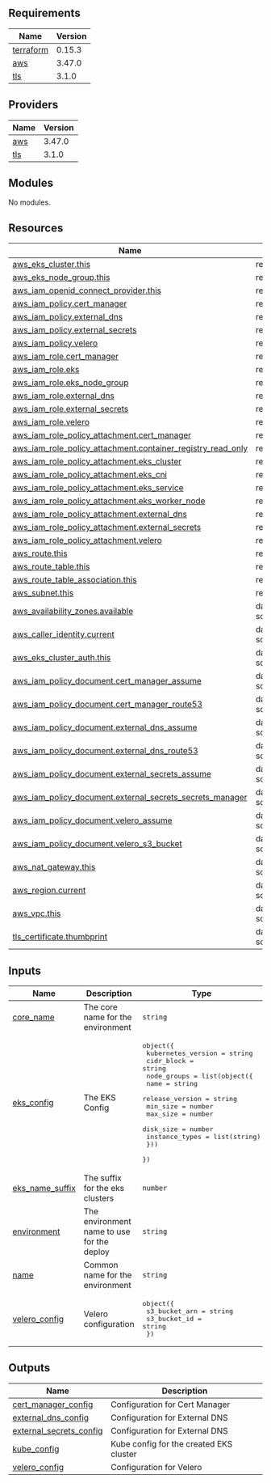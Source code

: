 ## Requirements

| Name | Version |
|------|---------|
| <a name="requirement_terraform"></a> [terraform](#requirement\_terraform) | 0.15.3 |
| <a name="requirement_aws"></a> [aws](#requirement\_aws) | 3.47.0 |
| <a name="requirement_tls"></a> [tls](#requirement\_tls) | 3.1.0 |

## Providers

| Name | Version |
|------|---------|
| <a name="provider_aws"></a> [aws](#provider\_aws) | 3.47.0 |
| <a name="provider_tls"></a> [tls](#provider\_tls) | 3.1.0 |

## Modules

No modules.

## Resources

| Name | Type |
|------|------|
| [aws_eks_cluster.this](https://registry.terraform.io/providers/hashicorp/aws/3.47.0/docs/resources/eks_cluster) | resource |
| [aws_eks_node_group.this](https://registry.terraform.io/providers/hashicorp/aws/3.47.0/docs/resources/eks_node_group) | resource |
| [aws_iam_openid_connect_provider.this](https://registry.terraform.io/providers/hashicorp/aws/3.47.0/docs/resources/iam_openid_connect_provider) | resource |
| [aws_iam_policy.cert_manager](https://registry.terraform.io/providers/hashicorp/aws/3.47.0/docs/resources/iam_policy) | resource |
| [aws_iam_policy.external_dns](https://registry.terraform.io/providers/hashicorp/aws/3.47.0/docs/resources/iam_policy) | resource |
| [aws_iam_policy.external_secrets](https://registry.terraform.io/providers/hashicorp/aws/3.47.0/docs/resources/iam_policy) | resource |
| [aws_iam_policy.velero](https://registry.terraform.io/providers/hashicorp/aws/3.47.0/docs/resources/iam_policy) | resource |
| [aws_iam_role.cert_manager](https://registry.terraform.io/providers/hashicorp/aws/3.47.0/docs/resources/iam_role) | resource |
| [aws_iam_role.eks](https://registry.terraform.io/providers/hashicorp/aws/3.47.0/docs/resources/iam_role) | resource |
| [aws_iam_role.eks_node_group](https://registry.terraform.io/providers/hashicorp/aws/3.47.0/docs/resources/iam_role) | resource |
| [aws_iam_role.external_dns](https://registry.terraform.io/providers/hashicorp/aws/3.47.0/docs/resources/iam_role) | resource |
| [aws_iam_role.external_secrets](https://registry.terraform.io/providers/hashicorp/aws/3.47.0/docs/resources/iam_role) | resource |
| [aws_iam_role.velero](https://registry.terraform.io/providers/hashicorp/aws/3.47.0/docs/resources/iam_role) | resource |
| [aws_iam_role_policy_attachment.cert_manager](https://registry.terraform.io/providers/hashicorp/aws/3.47.0/docs/resources/iam_role_policy_attachment) | resource |
| [aws_iam_role_policy_attachment.container_registry_read_only](https://registry.terraform.io/providers/hashicorp/aws/3.47.0/docs/resources/iam_role_policy_attachment) | resource |
| [aws_iam_role_policy_attachment.eks_cluster](https://registry.terraform.io/providers/hashicorp/aws/3.47.0/docs/resources/iam_role_policy_attachment) | resource |
| [aws_iam_role_policy_attachment.eks_cni](https://registry.terraform.io/providers/hashicorp/aws/3.47.0/docs/resources/iam_role_policy_attachment) | resource |
| [aws_iam_role_policy_attachment.eks_service](https://registry.terraform.io/providers/hashicorp/aws/3.47.0/docs/resources/iam_role_policy_attachment) | resource |
| [aws_iam_role_policy_attachment.eks_worker_node](https://registry.terraform.io/providers/hashicorp/aws/3.47.0/docs/resources/iam_role_policy_attachment) | resource |
| [aws_iam_role_policy_attachment.external_dns](https://registry.terraform.io/providers/hashicorp/aws/3.47.0/docs/resources/iam_role_policy_attachment) | resource |
| [aws_iam_role_policy_attachment.external_secrets](https://registry.terraform.io/providers/hashicorp/aws/3.47.0/docs/resources/iam_role_policy_attachment) | resource |
| [aws_iam_role_policy_attachment.velero](https://registry.terraform.io/providers/hashicorp/aws/3.47.0/docs/resources/iam_role_policy_attachment) | resource |
| [aws_route.this](https://registry.terraform.io/providers/hashicorp/aws/3.47.0/docs/resources/route) | resource |
| [aws_route_table.this](https://registry.terraform.io/providers/hashicorp/aws/3.47.0/docs/resources/route_table) | resource |
| [aws_route_table_association.this](https://registry.terraform.io/providers/hashicorp/aws/3.47.0/docs/resources/route_table_association) | resource |
| [aws_subnet.this](https://registry.terraform.io/providers/hashicorp/aws/3.47.0/docs/resources/subnet) | resource |
| [aws_availability_zones.available](https://registry.terraform.io/providers/hashicorp/aws/3.47.0/docs/data-sources/availability_zones) | data source |
| [aws_caller_identity.current](https://registry.terraform.io/providers/hashicorp/aws/3.47.0/docs/data-sources/caller_identity) | data source |
| [aws_eks_cluster_auth.this](https://registry.terraform.io/providers/hashicorp/aws/3.47.0/docs/data-sources/eks_cluster_auth) | data source |
| [aws_iam_policy_document.cert_manager_assume](https://registry.terraform.io/providers/hashicorp/aws/3.47.0/docs/data-sources/iam_policy_document) | data source |
| [aws_iam_policy_document.cert_manager_route53](https://registry.terraform.io/providers/hashicorp/aws/3.47.0/docs/data-sources/iam_policy_document) | data source |
| [aws_iam_policy_document.external_dns_assume](https://registry.terraform.io/providers/hashicorp/aws/3.47.0/docs/data-sources/iam_policy_document) | data source |
| [aws_iam_policy_document.external_dns_route53](https://registry.terraform.io/providers/hashicorp/aws/3.47.0/docs/data-sources/iam_policy_document) | data source |
| [aws_iam_policy_document.external_secrets_assume](https://registry.terraform.io/providers/hashicorp/aws/3.47.0/docs/data-sources/iam_policy_document) | data source |
| [aws_iam_policy_document.external_secrets_secrets_manager](https://registry.terraform.io/providers/hashicorp/aws/3.47.0/docs/data-sources/iam_policy_document) | data source |
| [aws_iam_policy_document.velero_assume](https://registry.terraform.io/providers/hashicorp/aws/3.47.0/docs/data-sources/iam_policy_document) | data source |
| [aws_iam_policy_document.velero_s3_bucket](https://registry.terraform.io/providers/hashicorp/aws/3.47.0/docs/data-sources/iam_policy_document) | data source |
| [aws_nat_gateway.this](https://registry.terraform.io/providers/hashicorp/aws/3.47.0/docs/data-sources/nat_gateway) | data source |
| [aws_region.current](https://registry.terraform.io/providers/hashicorp/aws/3.47.0/docs/data-sources/region) | data source |
| [aws_vpc.this](https://registry.terraform.io/providers/hashicorp/aws/3.47.0/docs/data-sources/vpc) | data source |
| [tls_certificate.thumbprint](https://registry.terraform.io/providers/hashicorp/tls/3.1.0/docs/data-sources/certificate) | data source |

## Inputs

| Name | Description | Type | Default | Required |
|------|-------------|------|---------|:--------:|
| <a name="input_core_name"></a> [core\_name](#input\_core\_name) | The core name for the environment | `string` | n/a | yes |
| <a name="input_eks_config"></a> [eks\_config](#input\_eks\_config) | The EKS Config | <pre>object({<br>    kubernetes_version = string<br>    cidr_block         = string<br>    node_groups = list(object({<br>      name            = string<br>      release_version = string<br>      min_size        = number<br>      max_size        = number<br>      disk_size       = number<br>      instance_types  = list(string)<br>    }))<br>  })</pre> | n/a | yes |
| <a name="input_eks_name_suffix"></a> [eks\_name\_suffix](#input\_eks\_name\_suffix) | The suffix for the eks clusters | `number` | `1` | no |
| <a name="input_environment"></a> [environment](#input\_environment) | The environment name to use for the deploy | `string` | n/a | yes |
| <a name="input_name"></a> [name](#input\_name) | Common name for the environment | `string` | n/a | yes |
| <a name="input_velero_config"></a> [velero\_config](#input\_velero\_config) | Velero configuration | <pre>object({<br>    s3_bucket_arn = string<br>    s3_bucket_id  = string<br>  })</pre> | n/a | yes |

## Outputs

| Name | Description |
|------|-------------|
| <a name="output_cert_manager_config"></a> [cert\_manager\_config](#output\_cert\_manager\_config) | Configuration for Cert Manager |
| <a name="output_external_dns_config"></a> [external\_dns\_config](#output\_external\_dns\_config) | Configuration for External DNS |
| <a name="output_external_secrets_config"></a> [external\_secrets\_config](#output\_external\_secrets\_config) | Configuration for External DNS |
| <a name="output_kube_config"></a> [kube\_config](#output\_kube\_config) | Kube config for the created EKS cluster |
| <a name="output_velero_config"></a> [velero\_config](#output\_velero\_config) | Configuration for Velero |
